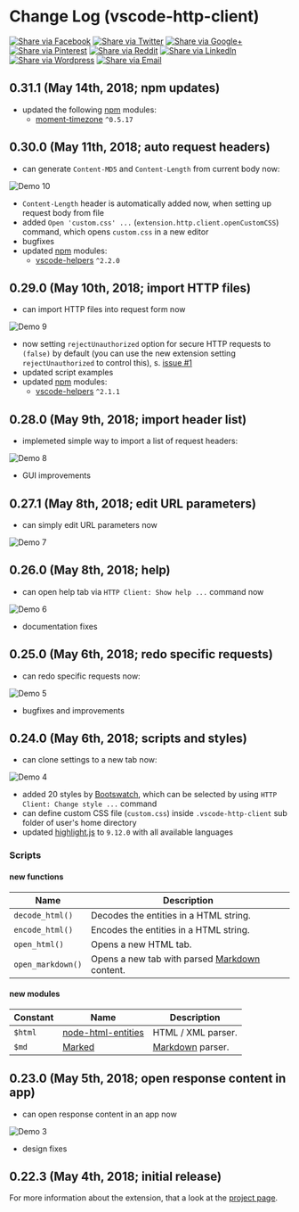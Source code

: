 # Change Log (vscode-http-client)

[![Share via Facebook](https://raw.githubusercontent.com/mkloubert/vscode-http-client/master/img/share/Facebook.png)](https://www.facebook.com/sharer/sharer.php?u=https%3A%2F%2Fmarketplace.visualstudio.com%2Fitems%3FitemName%3Dmkloubert.vscode-http-client&quote=HTTP%20Client) [![Share via Twitter](https://raw.githubusercontent.com/mkloubert/vscode-http-client/master/img/share/Twitter.png)](https://twitter.com/intent/tweet?source=https%3A%2F%2Fmarketplace.visualstudio.com%2Fitems%3FitemName%3Dmkloubert.vscode-http-client&text=HTTP%20Client:%20https%3A%2F%2Fmarketplace.visualstudio.com%2Fitems%3FitemName%3Dmkloubert.vscode-http-client&via=mjkloubert) [![Share via Google+](https://raw.githubusercontent.com/mkloubert/vscode-http-client/master/img/share/Google+.png)](https://plus.google.com/share?url=https%3A%2F%2Fmarketplace.visualstudio.com%2Fitems%3FitemName%3Dmkloubert.vscode-http-client) [![Share via Pinterest](https://raw.githubusercontent.com/mkloubert/vscode-http-client/master/img/share/Pinterest.png)](http://pinterest.com/pin/create/button/?url=https%3A%2F%2Fmarketplace.visualstudio.com%2Fitems%3FitemName%3Dmkloubert.vscode-http-client&description=Visual%20Studio%20Code%20extension%2C%20which%20receives%20and%20shows%20git%20events%20from%20webhooks.) [![Share via Reddit](https://raw.githubusercontent.com/mkloubert/vscode-http-client/master/img/share/Reddit.png)](http://www.reddit.com/submit?url=https%3A%2F%2Fmarketplace.visualstudio.com%2Fitems%3FitemName%3Dmkloubert.vscode-http-client&title=HTTP%20Client) [![Share via LinkedIn](https://raw.githubusercontent.com/mkloubert/vscode-http-client/master/img/share/LinkedIn.png)](http://www.linkedin.com/shareArticle?mini=true&url=https%3A%2F%2Fmarketplace.visualstudio.com%2Fitems%3FitemName%3Dmkloubert.vscode-http-client&title=HTTP%20Client&summary=Visual%20Studio%20Code%20extension%2C%20which%20receives%20and%20shows%20git%20events%20from%20webhooks.&source=https%3A%2F%2Fmarketplace.visualstudio.com%2Fitems%3FitemName%3Dmkloubert.vscode-http-client) [![Share via Wordpress](https://raw.githubusercontent.com/mkloubert/vscode-http-client/master/img/share/Wordpress.png)](http://wordpress.com/press-this.php?u=https%3A%2F%2Fmarketplace.visualstudio.com%2Fitems%3FitemName%3Dmkloubert.vscode-http-client&quote=HTTP%20Client&s=Visual%20Studio%20Code%20extension%2C%20which%20receives%20and%20shows%20git%20events%20from%20webhooks.) [![Share via Email](https://raw.githubusercontent.com/mkloubert/vscode-http-client/master/img/share/Email.png)](mailto:?subject=HTTP%20Client&body=Visual%20Studio%20Code%20extension%2C%20which%20receives%20and%20shows%20git%20events%20from%20webhooks.:%20https%3A%2F%2Fmarketplace.visualstudio.com%2Fitems%3FitemName%3Dmkloubert.vscode-http-client)

## 0.31.1 (May 14th, 2018; npm updates)

* updated the following [npm](https://www.npmjs.com/) modules:
  * [moment-timezone](https://www.npmjs.com/package/moment-timezone) `^0.5.17`

## 0.30.0 (May 11th, 2018; auto request headers)

* can generate `Content-MD5` and `Content-Length` from current body now:

![Demo 10](https://raw.githubusercontent.com/mkloubert/vscode-http-client/master/img/demo10.gif)

* `Content-Length` header is automatically added now, when setting up request body from file
* added `Open 'custom.css' ...` (`extension.http.client.openCustomCSS`) command, which opens `custom.css` in a new editor
* bugfixes
* updated [npm](https://www.npmjs.com/) modules:
  * [vscode-helpers](https://www.npmjs.com/package/vscode-helpers) `^2.2.0`

## 0.29.0 (May 10th, 2018; import HTTP files)

* can import HTTP files into request form now

![Demo 9](https://raw.githubusercontent.com/mkloubert/vscode-http-client/master/img/demo9.png)

* now setting `rejectUnauthorized` option for secure HTTP requests to `(false)` by default (you can use the new extension setting `rejectUnauthorized` to control this), s. [issue #1](https://github.com/mkloubert/vscode-http-client/issues/1)
* updated script examples
* updated [npm](https://www.npmjs.com/) modules:
  * [vscode-helpers](https://www.npmjs.com/package/vscode-helpers) `^2.1.1`

## 0.28.0 (May 9th, 2018; import header list)

* implemeted simple way to import a list of request headers:

![Demo 8](https://raw.githubusercontent.com/mkloubert/vscode-http-client/master/img/demo8.gif)

* GUI improvements

## 0.27.1 (May 8th, 2018; edit URL parameters)

* can simply edit URL parameters now

![Demo 7](https://raw.githubusercontent.com/mkloubert/vscode-http-client/master/img/demo7.gif)

## 0.26.0 (May 8th, 2018; help)

* can open help tab via `HTTP Client: Show help ...` command now

![Demo 6](https://raw.githubusercontent.com/mkloubert/vscode-http-client/master/img/demo6.gif)

* documentation fixes

## 0.25.0 (May 6th, 2018; redo specific requests)

* can redo specific requests now:

![Demo 5](https://raw.githubusercontent.com/mkloubert/vscode-http-client/master/img/demo5.png)

* bugfixes and improvements

## 0.24.0 (May 6th, 2018; scripts and styles)

* can clone settings to a new tab now:

![Demo 4](https://raw.githubusercontent.com/mkloubert/vscode-http-client/master/img/demo4.png)

* added 20 styles by [Bootswatch](https://bootswatch.com/), which can be selected by using `HTTP Client: Change style ...` command
* can define custom CSS file (`custom.css`) inside `.vscode-http-client` sub folder of user's home directory
* updated [highlight.js](https://highlightjs.org/) to `9.12.0` with all available languages

### Scripts

#### new functions

| Name | Description |
| ---- | --------- |
| `decode_html()` | Decodes the entities in a HTML string. |
| `encode_html()` | Encodes the entities in a HTML string. |
| `open_html()` | Opens a new HTML tab. |
| `open_markdown()` | Opens a new tab with parsed [Markdown](https://en.wikipedia.org/wiki/Markdown) content. |

#### new modules

| Constant | Name | Description |
| ---- | --------- | --------- |
| `$html` | [node-html-entities](https://github.com/mdevils/node-html-entities) | HTML / XML parser. |
| `$md` | [Marked](https://github.com/markedjs/marked) | [Markdown](https://en.wikipedia.org/wiki/Markdown) parser. |

## 0.23.0 (May 5th, 2018; open response content in app)

* can open response content in an app now

![Demo 3](https://raw.githubusercontent.com/mkloubert/vscode-http-client/master/img/demo3.gif)

* design fixes

## 0.22.3 (May 4th, 2018; initial release)

For more information about the extension, that a look at the [project page](https://github.com/mkloubert/vscode-http-client).

